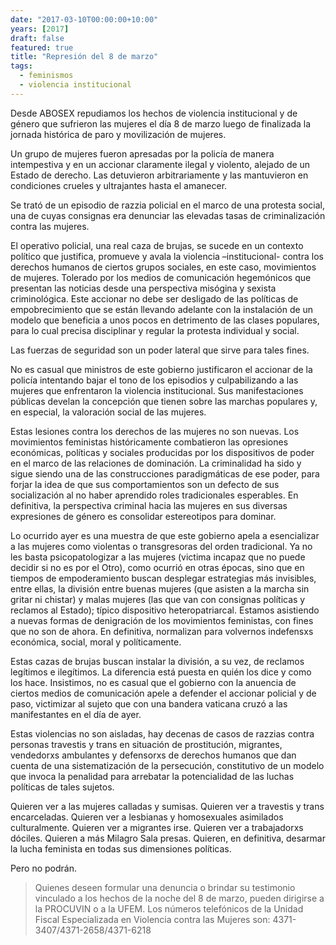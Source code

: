 ```yaml
---
date: "2017-03-10T00:00:00+10:00"
years: [2017]
draft: false
featured: true
title: "Represión del 8 de marzo"
tags: 
  - feminismos
  - violencia institucional
---
```


Desde ABOSEX repudiamos los hechos de violencia institucional y de género que sufrieron las mujeres el día 8 de marzo luego de finalizada la jornada histórica de paro y movilización de mujeres.

Un grupo de mujeres fueron apresadas por la policía de manera intempestiva y en un accionar claramente ilegal y violento, alejado de un Estado de derecho. Las detuvieron arbitrariamente y las mantuvieron en condiciones crueles y ultrajantes hasta el amanecer.

Se trató de un episodio de razzia policial en el marco de una protesta social, una de cuyas consignas era denunciar las elevadas tasas de criminalización contra las mujeres.

El operativo policial, una real caza de brujas, se sucede en un contexto político que justifica, promueve y avala la violencia –institucional- contra los derechos humanos de ciertos grupos sociales, en este caso, movimientos de mujeres. Tolerado por los medios de comunicación hegemónicos que presentan las noticias desde una perspectiva misógina y sexista criminológica. Este accionar no debe ser desligado de las políticas de empobrecimiento que se están llevando adelante con la instalación de un modelo que beneficia a unos pocos en detrimento de las clases populares, para lo cual precisa disciplinar y regular la protesta individual y social.

Las fuerzas de seguridad son un poder lateral que sirve para tales fines.

No es casual que ministros de este gobierno justificaron el accionar de la policía intentando bajar el tono de los episodios y culpabilizando a las mujeres que enfrentaron la violencia institucional. Sus manifestaciones públicas develan la concepción que tienen sobre las marchas populares y, en especial, la valoración social de las mujeres.

Estas lesiones contra los derechos de las mujeres no son nuevas. Los movimientos feministas históricamente combatieron las opresiones económicas, políticas y sociales producidas por los dispositivos de poder en el marco de las relaciones de dominación. La criminalidad ha sido y sigue siendo una de las construcciones paradigmáticas de ese poder, para forjar la idea de que sus comportamientos son un defecto de sus socialización al no haber aprendido roles tradicionales esperables. En definitiva, la perspectiva criminal hacia las mujeres en sus diversas expresiones de género es consolidar estereotipos para dominar.

Lo ocurrido ayer es una muestra de que este gobierno apela a esencializar a las mujeres como violentas o transgresoras del orden tradicional. Ya no les basta psicopatologizar a las mujeres (victima incapaz que no puede decidir si no es por el Otro), como ocurrió en otras épocas, sino que en tiempos de empoderamiento buscan desplegar estrategias más invisibles, entre ellas, la división entre buenas mujeres (que asisten a la marcha sin gritar ni chistar) y malas mujeres (las que van con consignas políticas y reclamos al Estado); típico dispositivo heteropatriarcal. Estamos asistiendo a nuevas formas de denigración de los movimientos feministas, con fines que no son de ahora. En definitiva, normalizan para volvernos indefensxs económica, social, moral y políticamente.

Estas cazas de brujas buscan instalar la división, a su vez, de reclamos legítimos e ilegítimos. La diferencia está puesta en quién los dice y como los hace. Insistimos, no es casual que el gobierno con la anuencia de ciertos medios de comunicación apele a defender el accionar policial y de paso, victimizar al sujeto que con una bandera vaticana cruzó a las manifestantes en el día de ayer.

Estas violencias no son aisladas, hay decenas de casos de razzias contra personas travestis y trans en situación de prostitución, migrantes, vendedorxs ambulantes y defensorxs de derechos humanos que dan cuenta de una sistematización de la persecución, constitutivo de un modelo que invoca la penalidad para arrebatar la potencialidad de las luchas políticas de tales sujetos.

Quieren ver a las mujeres calladas y sumisas. Quieren ver a travestis y trans encarceladas. Quieren ver a lesbianas y homosexuales asimilados culturalmente. Quieren ver a migrantes irse. Quieren ver a trabajadorxs dóciles. Quieren a más Milagro Sala presas. Quieren, en definitiva, desarmar la lucha feminista en todas sus dimensiones políticas.

Pero no podrán.

> Quienes deseen formular una denuncia o brindar su testimonio vinculado a los hechos de la noche del 8 de marzo, pueden dirigirse a la PROCUVIN o a la UFEM. Los números telefónicos de la Unidad Fiscal Especializada en Violencia contra las Mujeres son: 4371-3407/4371-2658/4371-6218